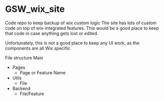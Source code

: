 # GSW_wix_site
Code repo to keep backup of wix custom logic
The site has lots of custom code on top of wix-integrated features.
This would be a good place to keep that code in case anything gets lost or edited.

Unfortunately, this is not a good place to keep any UI work, as the components are all Wix specific

File structure
Main
- Pages
  - Page or Feature Name
- Utils
  - File
- Backend
  - File/Feature
